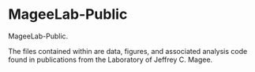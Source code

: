 # MageeLab-Public
MageeLab-Public.

The files contained within are data, figures, and associated analysis code found in publications from the Laboratory of Jeffrey C. Magee. 

